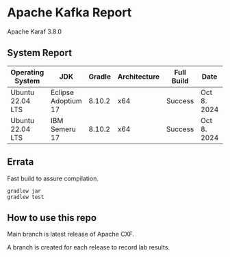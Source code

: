 # Apache Kafka Report

Apache Karaf 3.8.0

## System Report

| Operating System    | JDK       | Gradle | Architecture | Full Build | Date  | Notes |
|---------------------|-----------|-------|--------------|------------|-------|-------|
| Ubuntu 22.04 LTS    | Eclipse Adoptium 17  | 8.10.2 | x64      | Success | Oct 8. 2024 | 1 Failed Test kafka.coordinator.transaction.ProducerIdManagerTest |
| Ubuntu 22.04 LTS    | IBM Semeru 17  | 8.10.2 | x64      | Success | Oct 8. 2024 | 1 Failed Test org.apache.kafka.clients.consumer.internals |

## Errata


Fast build to assure compilation. 
```
gradlew jar
gradlew test
```

## How to use this repo

Main branch is latest release of Apache CXF.

A branch is created for each release to record lab results.
